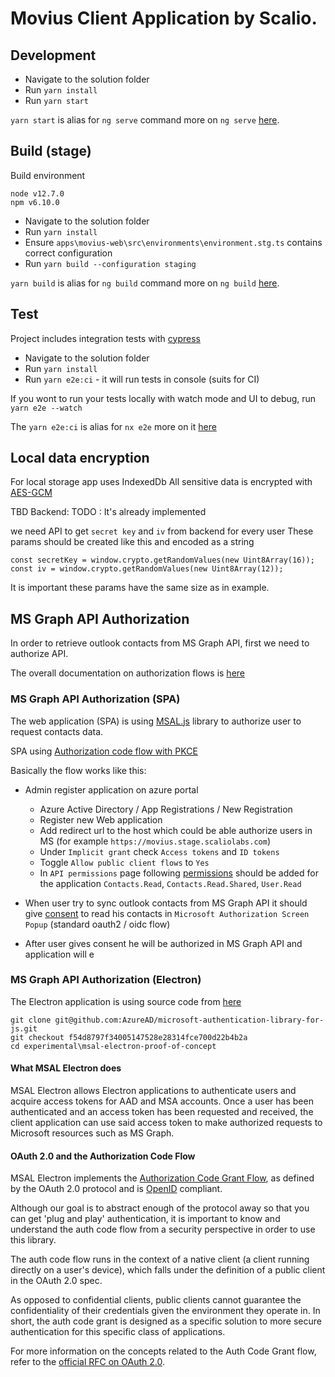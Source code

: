 # Movius Client Application by Scalio.

## Development

+ Navigate to the solution folder
+ Run `yarn install`
+ Run `yarn start`

`yarn start` is alias for `ng serve` command more on `ng serve` [here](https://angular.io/cli/serve).

## Build (stage)

Build environment

```
node v12.7.0
npm v6.10.0
```

+ Navigate to the solution folder
+ Run `yarn install`
+ Ensure `apps\movius-web\src\environments\environment.stg.ts` contains correct configuration
+ Run `yarn build --configuration staging`

`yarn build` is alias for `ng build` command more on `ng build` [here](https://angular.io/cli/build).

## Test

Project includes integration tests with [cypress](https://www.cypress.io/)

+ Navigate to the solution folder
+ Run `yarn install`
+ Run `yarn e2e:ci` - it will run tests in console (suits for CI)

If you wont to run your tests locally with watch mode and UI to debug, run `yarn e2e --watch`

The `yarn e2e:ci` is alias for `nx e2e` more on it [here](https://nx.dev/latest/angular/cli/e2e)

## Local data encryption

For local storage app uses IndexedDb
All sensitive data is encrypted with [AES-GCM](https://developer.mozilla.org/en-US/docs/Web/API/SubtleCrypto/encrypt)

TBD Backend:
TODO : It's already implemented

we need API to get `secret key` and `iv` from backend for every user
These params should be created like this and encoded as a string  
```
const secretKey = window.crypto.getRandomValues(new Uint8Array(16));
const iv = window.crypto.getRandomValues(new Uint8Array(12));
``` 
It is important these params have the same size as in example.

## MS Graph API Authorization

In order to retrieve outlook contacts from MS Graph API, first we need to authorize API.

The overall documentation on authorization flows is [here](https://docs.microsoft.com/en-us/azure/active-directory/develop/authentication-flows-app-scenarios)


### MS Graph API Authorization (SPA)
The web application (SPA) is using [MSAL.js](https://www.npmjs.com/package/msal) library to authorize user to request contacts data.

SPA using [Authorization code flow with PKCE](https://docs.microsoft.com/en-us/azure/active-directory/develop/authentication-flows-app-scenarios#single-page-application)

Basically the flow works like this:

+ Admin register application on azure portal 
    - Azure Active Directory / App Registrations / New Registration
    - Register new Web application
    - Add redirect url to the host which could be able authorize users in MS (for example `https://movius.stage.scaliolabs.com`)
    - Under `Implicit grant` check `Access tokens` and `ID tokens`
    - Toggle `Allow public client flows` to `Yes`
    - In `API permissions` page following [permissions](https://docs.microsoft.com/en-us/azure/active-directory/develop/v2-permissions-and-consent) should be added for the application `Contacts.Read`, `Contacts.Read.Shared`, `User.Read`

+ When user try to sync outlook contacts from MS Graph API it should give [consent](https://docs.microsoft.com/en-us/azure/active-directory/develop/v2-permissions-and-consent) to read his contacts in `Microsoft Authorization Screen Popup` (standard oauth2 / oidc flow)

+ After user gives consent he will be authorized in MS Graph API and application will e


### MS Graph API Authorization (Electron)
The Electron application is using source code from [here](https://github.com/AzureAD/microsoft-authentication-library-for-js)
```
git clone git@github.com:AzureAD/microsoft-authentication-library-for-js.git
git checkout f54d8797f34005147528e28314fce700d22b4b2a
cd experimental\msal-electron-proof-of-concept
```

#### What MSAL Electron does

MSAL Electron allows Electron applications to authenticate users and acquire access tokens for AAD and MSA accounts. Once a user has been authenticated and an access token has been requested and received, the client application can use said access token to make authorized requests to Microsoft resources such as MS Graph.

#### OAuth 2.0 and the Authorization Code Flow

MSAL Electron implements the [Authorization Code Grant Flow](https://docs.microsoft.com/en-us/azure/active-directory/develop/v2-oauth2-auth-code-flow), as defined by the OAuth 2.0 protocol and is [OpenID](https://docs.microsoft.com/en-us/azure/active-directory/develop/v2-protocols-oidc) compliant.

Although our goal is to abstract enough of the protocol away so that you can get 'plug and play' authentication, it is important to know and understand the auth code flow from a security perspective in order to use this library.

The auth code flow runs in the context of a native client (a client running directly on a user's device), which falls under the definition of a public client in the OAuth 2.0 spec.

As opposed to confidential clients, public clients cannot guarantee the confidentiality of their credentials given the environment they operate in. In short, the auth code grant is designed as a specific solution to more secure authentication for this specific class of applications.

For more information on the concepts related to the Auth Code Grant flow, refer to the [official RFC on OAuth 2.0](https://tools.ietf.org/html/rfc6749#section-1.3.1).

